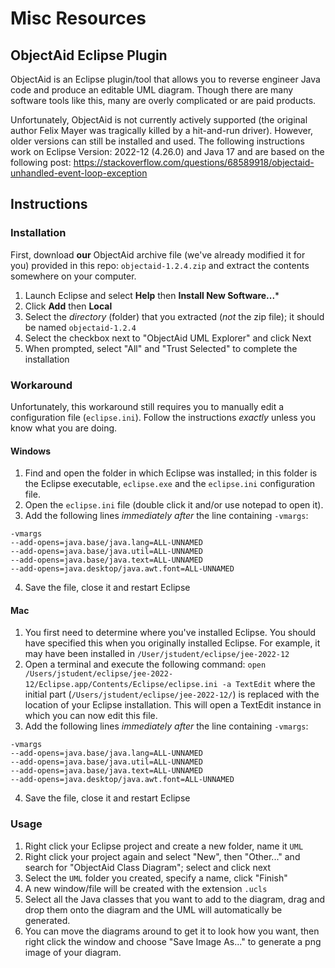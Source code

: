 # Misc Resources

## ObjectAid Eclipse Plugin

ObjectAid is an Eclipse plugin/tool that allows you to reverse engineer
Java code and produce an editable UML diagram.  Though there are many
software tools like this, many are overly complicated or are paid products.

Unfortunately, ObjectAid is not currently actively supported (the original
author Felix Mayer was tragically killed by a hit-and-run driver).  However,
older versions can still be installed and used.  The following instructions
work on Eclipse Version: 2022-12 (4.26.0) and Java 17 and are based on the
following post: https://stackoverflow.com/questions/68589918/objectaid-unhandled-event-loop-exception

## Instructions

### Installation

First, download **our** ObjectAid archive file (we've already modified it
for you) provided in this repo: `objectaid-1.2.4.zip` and extract the contents
somewhere on your computer.

1. Launch Eclipse and select **Help** then **Install New Software...***
2. Click **Add** then **Local**
3. Select the *directory* (folder) that you extracted (*not* the zip file); it
   should be named `objectaid-1.2.4`
4. Select the checkbox next to "ObjectAid UML Explorer" and click Next
5. When prompted, select "All" and "Trust Selected" to complete the installation

### Workaround

Unfortunately, this workaround still requires you to manually edit a configuration
file (`eclipse.ini`).  Follow the instructions *exactly* unless you know what
you are doing.

#### Windows

1. Find and open the folder in which Eclipse was installed; in this folder
   is the Eclipse executable, `eclipse.exe` and the `eclipse.ini` configuration
   file.
2. Open the `eclipse.ini` file (double click it and/or use notepad to open it).
3. Add the following lines *immediately after* the line containing `-vmargs`:

```text
-vmargs
--add-opens=java.base/java.lang=ALL-UNNAMED
--add-opens=java.base/java.util=ALL-UNNAMED
--add-opens=java.base/java.text=ALL-UNNAMED
--add-opens=java.desktop/java.awt.font=ALL-UNNAMED
```

4. Save the file, close it and restart Eclipse

#### Mac

1. You first need to determine where you've installed Eclipse.  You should have
   specified this when you originally installed Eclipse.  For example, it may
   have been installed in `/User/jstudent/eclipse/jee-2022-12`
2. Open a terminal and execute the following command:
   `open /Users/jstudent/eclipse/jee-2022-12/Eclipse.app/Contents/Eclipse/eclipse.ini -a TextEdit`
   where the initial part (`/Users/jstudent/eclipse/jee-2022-12/`) is replaced
   with the location of your Eclipse installation.  This will open a TextEdit
   instance in which you can now edit this file.
3. Add the following lines *immediately after* the line containing `-vmargs`:

```text
-vmargs
--add-opens=java.base/java.lang=ALL-UNNAMED
--add-opens=java.base/java.util=ALL-UNNAMED
--add-opens=java.base/java.text=ALL-UNNAMED
--add-opens=java.desktop/java.awt.font=ALL-UNNAMED
```

4. Save the file, close it and restart Eclipse

### Usage

1. Right click your Eclipse project and create a new folder, name it `UML`
2. Right click your project again and select "New", then "Other..." and search
   for "ObjectAid Class Diagram"; select and click next
3. Select the `UML` folder you created, specify a name, click "Finish"
4. A new window/file will be created with the extension `.ucls`
5. Select all the Java classes that you want to add to the diagram, drag and
   drop them onto the diagram and the UML will automatically be generated.
6. You can move the diagrams around to get it to look how you want, then right
   click the window and choose "Save Image As..." to generate a png image of
   your diagram.
